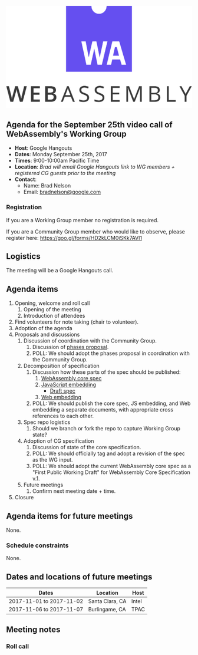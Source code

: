 ![WebAssembly logo](/images/WebAssembly.png)

## Agenda for the September 25th video call of WebAssembly's Working Group

- **Host**: Google Hangouts
- **Dates**: Monday September 25th, 2017
- **Times**: 9:00-10:00am Pacific Time
- **Location**: *Brad will email Google Hangouts link to WG members + registered CG guests prior to the meeting*
- **Contact**:
    - Name: Brad Nelson
    - Email: bradnelson@google.com

### Registration

If you are a Working Group member no registration is required.

If you are a Community Group member who would like to observe, please register
here:
https://goo.gl/forms/HD2kLCM0iSKk7AVl1

## Logistics

The meeting will be a Google Hangouts call.

## Agenda items

1. Opening, welcome and roll call
    1. Opening of the meeting
    1. Introduction of attendees
1. Find volunteers for note taking (chair to volunteer).
1. Adoption of the agenda
1. Proposals and discussions
    1. Discussion of coordination with the Community Group.
       1. Discussion of [phases proposal](https://github.com/WebAssembly/meetings/blob/master/process/phases.md).
       1. POLL: We should adopt the phases proposal in coordination with the Community Group.
    1. Decomposition of specification
       1. Discussion how these parts of the spec should be published:
          1. [WebAssembly core spec](https://github.com/WebAssembly/spec)
          1. [JavaScript embedding](https://github.com/WebAssembly/design/blob/master/JS.md)
             * [Draft spec](https://littledan.github.io/spec/document/JS.html)
          1. [Web embedding](https://github.com/WebAssembly/design/blob/master/Web.md)
       1. POLL: We should publish the core spec, JS embedding, and Web embedding a separate documents, with appropriate cross references to each other.
    1. Spec repo logistics
       1. Should we branch or fork the repo to capture Working Group state?
    1. Adoption of CG specification
       1. Discussion of state of the core specification.
       1. POLL: We should officially tag and adopt a revision of the spec as
          the WG input.
       1. POLL: We should adopt the current WebAssembly core spec as a "First Public Working Draft" for WebAssembly Core Specification v.1.
    1. Future meetings
       1. Confirm next meeting date + time.
1. Closure

## Agenda items for future meetings

None.

### Schedule constraints

None.

## Dates and locations of future meetings

| Dates                    | Location          | Host       |
|--------------------------|-------------------|------------|
| 2017-11-01 to 2017-11-02 | Santa Clara, CA   | Intel      |
| 2017-11-06 to 2017-11-07 | Burlingame, CA    | TPAC       |

## Meeting notes

### Roll call
